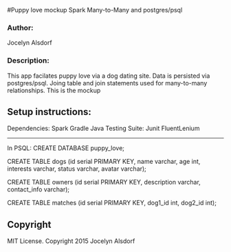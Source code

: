 #Puppy love mockup Spark Many-to-Many and postgres/psql
<h3>Author:</h3>
Jocelyn Alsdorf

<h3>Description:</h3>
This app facilates puppy love via a dog dating site. Data is persisted via postgres/psql. Joing table and join statements used for many-to-many relationships. This is the mockup


<h2>Setup instructions:</h2>
Dependencies:
Spark
Gradle
Java 
Testing Suite:
Junit
FluentLenium



---------
In PSQL:
CREATE DATABASE puppy_love;

CREATE TABLE dogs (id serial PRIMARY KEY, name varchar, age int, interests varchar, status varchar, avatar varchar);

CREATE TABLE owners (id serial PRIMARY KEY, description varchar, contact_info varchar);

CREATE TABLE matches (id serial PRIMARY KEY, dog1_id int, dog2_id int);


<h2>Copyright</h2>
MIT License. Copyright 2015  Jocelyn Alsdorf
